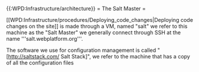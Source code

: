 {{:WPD:Infrastructure/architecture}}
= The Salt Master =

[[WPD:Infrastructure/procedures/Deploying_code_changes|Deploying code changes on the site]] is made through a VM, named "salt" we refer to this machine as the "Salt Master" we generally connect through SSH at the name '''salt.webplatform.org'''.

The software we use for configuration management is called "[http://saltstack.com/ Salt Stack]", we refer to the machine that has a copy of all the configuration files